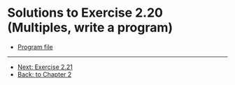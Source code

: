 # Solutions to Exercise 2.20 (Multiples, write a program)

- [Program file](e02_20.cpp)

---

- [Next: Exercise 2.21](02_21.md)
- [Back: to Chapter 2](README.md)
